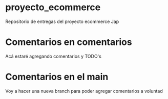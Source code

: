 # proyecto_ecommerce
 Repositorio de entregas del proyecto ecommerce Jap

# Comentarios en comentarios
Acá estaré agregando comentarios y TODO's

# Comentarios en el main
Voy a hacer una nueva branch para poder agregar comentarios a voluntad
